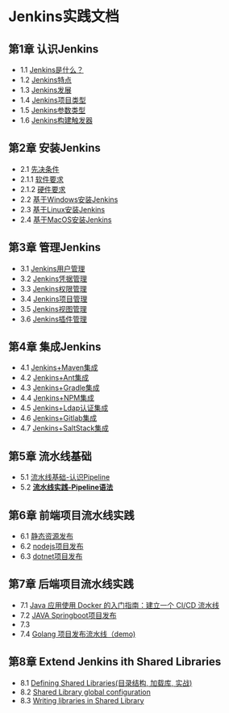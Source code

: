 # Jenkins实践文档

## 第1章 认识Jenkins

* 1.1 [Jenkins是什么？](https://github.com/Chao-Xi/JacobTechBlog/blob/master/Jenkins-docs/chapter/1KnowingJenkins.md#11-jenkins%E6%98%AF%E4%BB%80%E4%B9%88)
* 1.2 [Jenkins特点](https://github.com/Chao-Xi/JacobTechBlog/blob/master/Jenkins-docs/chapter/1KnowingJenkins.md#12-jenkins%E7%89%B9%E7%82%B9)
* 1.3 [Jenkins发展](https://github.com/Chao-Xi/JacobTechBlog/blob/master/Jenkins-docs/chapter/1KnowingJenkins.md#13-jenkins%E5%8F%91%E5%B1%95)
* 1.4 [Jenkins项目类型](https://github.com/Chao-Xi/JacobTechBlog/blob/master/Jenkins-docs/chapter/1KnowingJenkins.md#31-jenkins%E9%A1%B9%E7%9B%AE%E7%B1%BB%E5%9E%8B)
* 1.5 [Jenkins参数类型](https://github.com/Chao-Xi/JacobTechBlog/blob/master/Jenkins-docs/chapter/1KnowingJenkins.md#32-jenkins%E5%8F%82%E6%95%B0%E7%B1%BB%E5%9E%8B)
* 1.6 [Jenkins构建触发器](https://github.com/Chao-Xi/JacobTechBlog/blob/master/Jenkins-docs/chapter/1KnowingJenkins.md#32-jenkins%E5%8F%82%E6%95%B0%E7%B1%BB%E5%9E%8B)

## 第2章 安装Jenkins

* 2.1 [先决条件](https://github.com/Chao-Xi/JacobTechBlog/blob/master/Jenkins-docs/chapter/2InstallJenkins.md#1-%E5%85%88%E5%86%B3%E6%9D%A1%E4%BB%B6)
* 2.1.1 [软件要求](https://github.com/Chao-Xi/JacobTechBlog/blob/master/Jenkins-docs/chapter/2InstallJenkins.md#11-%E8%BD%AF%E4%BB%B6%E8%A6%81%E6%B1%82)
* 2.1.2 [硬件要求](https://github.com/Chao-Xi/JacobTechBlog/blob/master/Jenkins-docs/chapter/2InstallJenkins.md#12-%E7%A1%AC%E4%BB%B6%E8%A6%81%E6%B1%82)
* 2.2 [基于Windows安装Jenkins](https://github.com/Chao-Xi/JacobTechBlog/blob/master/Jenkins-docs/chapter/2InstallJenkins.md#23-%E5%9F%BA%E4%BA%8Ewindows%E7%B3%BB%E7%BB%9F%E5%AE%89%E8%A3%85)
* 2.3 [基于Linux安装Jenkins](https://github.com/Chao-Xi/JacobTechBlog/blob/master/Jenkins-docs/chapter/2InstallJenkins.md#24-%E5%9F%BA%E4%BA%8Elinux%E7%B3%BB%E7%BB%9F%E9%83%A8%E7%BD%B2%E6%8E%A8%E8%8D%90)
* 2.4 [基于MacOS安装Jenkins](https://github.com/Chao-Xi/JacobTechBlog/blob/master/Jenkins-docs/chapter/2InstallJenkins.md#22-%E5%9F%BA%E4%BA%8Emac%E7%B3%BB%E7%BB%9F%E9%83%A8%E7%BD%B2)

## 第3章 管理Jenkins

* 3.1 [Jenkins用户管理](https://github.com/Chao-Xi/JacobTechBlog/blob/master/Jenkins-docs/chapter/3JenkinsUAP.md#1-%E7%94%A8%E6%88%B7%E7%AE%A1%E7%90%86)
* 3.2 [Jenkins凭据管理](https://github.com/Chao-Xi/JacobTechBlog/blob/master/Jenkins-docs/chapter/3JenkinsUAP.md#2-%E5%87%AD%E6%8D%AE%E7%AE%A1%E7%90%86)
* 3.3 [Jenkins权限管理](https://github.com/Chao-Xi/JacobTechBlog/blob/master/Jenkins-docs/chapter/3JenkinsUAP.md#3-%E6%9D%83%E9%99%90%E7%AE%A1%E7%90%86)
* 3.4 [Jenkins项目管理](https://github.com/Chao-Xi/JacobTechBlog/blob/master/Jenkins-docs/chapter/4JenkinsIVP.md#1-%E9%A1%B9%E7%9B%AE%E7%AE%A1%E7%90%86)
* 3.5 [Jenkins视图管理](https://github.com/Chao-Xi/JacobTechBlog/blob/master/Jenkins-docs/chapter/4JenkinsIVP.md#2-%E8%A7%86%E5%9B%BE%E7%AE%A1%E7%90%86)
* 3.6 [Jenkins插件管理](https://github.com/Chao-Xi/JacobTechBlog/blob/master/Jenkins-docs/chapter/4JenkinsIVP.md#3-%E6%8F%92%E4%BB%B6%E7%AE%A1%E7%90%86)


## 第4章 集成Jenkins

* 4.1 [Jenkins+Maven集成](chapter/5Jenkins_maven.md)
* 4.2 [Jenkins+Ant集成](chapter/6Jenkins_ant.md)
* 4.3 [Jenkins+Gradle集成](chapter/7Jenkins_gradle.md)
* 4.4 [Jenkins+NPM集成](chapter/8Jenkins_NPM.md)
* 4.5 [Jenkins+Ldap认证集成](chapter/9Jenkins_LDAP.md)
* 4.6 [Jenkins+Gitlab集成](chapter/10Jenkins_Gitlab.md)
* 4.7 [Jenkins+SaltStack集成](chapter/11Jenkins_SaltStack.md)

## 第5章 流水线基础

* 5.1 [流水线基础-认识Pipeline](chapter/12Pipeline_Basic.md)
* 5.2 [**流水线实践-Pipeline语法**](chapter/13Pipeline_Gramma.md)

## 第6章 前端项目流水线实践

* 6.1 [静态资源发布](chapter/14Pipeline_Frontend.md)
* 6.2 [nodejs项目发布](chapter/15Pipeline_NodeJs.md)
* 6.3 [dotnet项目发布](chapter/17Pipeline_DotNet.md)


## 第7章 后端项目流水线实践

* 7.1 [Java 应用使用 Docker 的入门指南：建立一个 CI/CD 流水线](chapter/16Java_Docker_Pipeline.md)
* 7.2 [JAVA Springboot项目发布](chapter/18Pipeline_JavaSprint.md)
* 7.3 []()
* 7.4 [Golang 项目发布流水线（demo)](chapter/19Pipeline_golang.md)


## 第8章 Extend Jenkins ith Shared Libraries

* 8.1 [Defining Shared Libraries(目录结构, 加载库, 实战)](chapter/20Shared_Library_Definition.md)
* 8.2 [Shared Library global configuration](chapter/21Shared_Library_global_configuration.md)
* 8.3 [Writing libraries in Shared Library](chapter/22Shared_Library_Writing_library.md)


